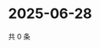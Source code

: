 # 2025-06-28

共 0 条

<!-- BEGIN ZHIHUQUESTIONS -->
<!-- 最后更新时间 Sat Jun 28 2025 06:11:46 GMT+0800 (China Standard Time) -->

<!-- END ZHIHUQUESTIONS -->
